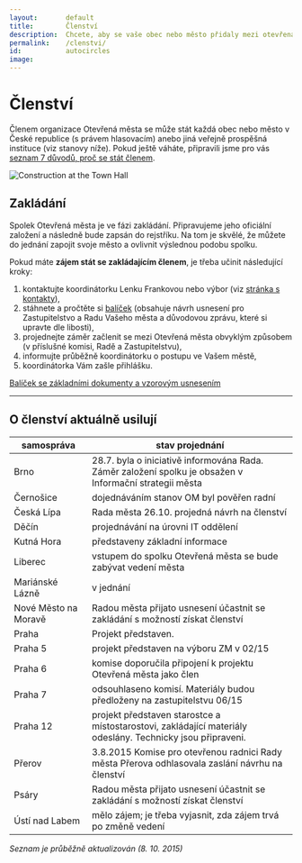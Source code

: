```yaml
---
layout:       default
title:        Členství
description:  Chcete, aby se vaše obec nebo město přidaly mezi otevřená města?
permalink:    /clenstvi/
id:           autocircles
image:
---
```


# Členství
Členem organizace Otevřená města se může stát každá obec nebo město v České republice (s právem hlasovacím) anebo jiná veřejně prospěšná instituce (viz stanovy níže). Pokud ještě váháte, připravili jsme pro vás [seznam 7 důvodů, proč se stát členem](/clenstvi/motivace/).


![Construction at the Town Hall](/media/thumbnails/construction.jpg)

## Zakládání

Spolek Otevřená města je ve fázi zakládání. Připravujeme jeho oficiální založení a následně bude zapsán do rejstříku. Na tom je skvělé, že můžete do jednání zapojit svoje město a ovlivnit výslednou podobu spolku.

Pokud máte **zájem stát se zakládajícím členem**, je třeba učinit následující kroky:

1. kontaktujte koordinátorku Lenku Frankovou nebo výbor (viz [stránka s kontakty](/kontakty/)),
2. stáhnete a pročtěte si [balíček](/balicek/) (obsahuje návrh usnesení pro Zastupitelstvo a Radu Vašeho města a důvodovou zprávu, které si upravte dle libosti),
3. projednejte záměr začlenit se mezi Otevřená města obvyklým způsobem (v příslušné komisi, Radě a Zastupitelstvu),
4. informujte průběžně koordinátorku o postupu ve Vašem městě,
5. koordinátorka Vám zašle přihlášku.

<a href="/balicek/" class="button expand success">Balíček se základními dokumenty a vzorovým usnesením</a>

----

## O členství aktuálně usilují

samospráva | stav projednání
--- | ---
Brno | 28.7. byla o iniciativě informována Rada. Záměr založení spolku je obsažen v Informační strategii města
Černošice | dojednáváním stanov OM byl pověřen radní
Česká Lípa | Rada města 26.10. projedná návrh na členství
Děčín | projednávání na úrovni IT oddělení
Kutná Hora | představeny základní informace
Liberec | vstupem do spolku Otevřená města se bude zabývat vedení města
Mariánské Lázně | v jednání
Nové Město na Moravě | Radou města přijato usnesení účastnit se zakládání s možností získat členství 
Praha | Projekt představen.
Praha 5 | projekt představen na výboru ZM v 02/15
Praha 6 | komise doporučila připojení k projektu Otevřená města jako člen
Praha 7 | odsouhlaseno komisí. Materiály budou předloženy na zastupitelstvu 06/15
Praha 12 | projekt představen starostce a místostarostovi, zakládající materiály odeslány. Technicky jsou připraveni.
Přerov | 3.8.2015 Komise pro otevřenou radnici Rady města Přerova odhlasovala zaslání návrhu na členství
Psáry | Radou města přijato usnesení účastnit se zakládání s možností získat členství 
Ústí nad Labem | mělo zájem; je třeba vyjasnit, zda zájem trvá po změně vedení

*Seznam je průběžně aktualizován (8. 10. 2015)*
